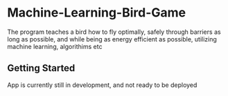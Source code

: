# Machine-Learning-Bird-Game

The program teaches a bird how to fly optimally, safely through barriers as long as possible, and while being as energy efficient as possible, utilizing machine learning, algorithims etc

## Getting Started

App is currently still in development, and not ready to be deployed
